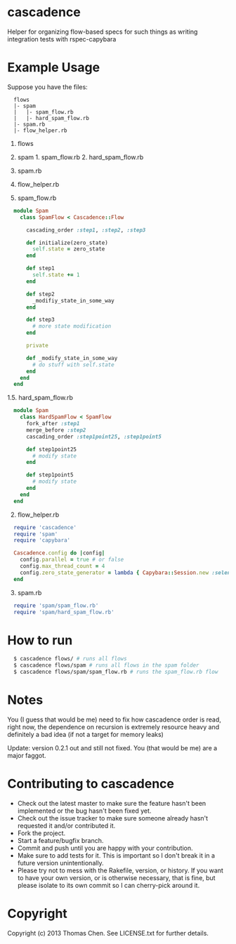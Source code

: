 cascadence
=

Helper for organizing flow-based specs for such things as writing integration tests with rspec-capybara

Example Usage
=
Suppose you have the files:

```
  flows
  |- spam
  |   |- spam_flow.rb
  |   |- hard_spam_flow.rb
  |- spam.rb
  |- flow_helper.rb
```
1. flows
  1. spam
    1. spam_flow.rb
    2. hard_spam_flow.rb
  2. spam.rb
  3. flow_helper.rb

1. spam_flow.rb

```ruby
  module Spam
    class SpamFlow < Cascadence::Flow

      cascading_order :step1, :step2, :step3

      def initialize(zero_state)
        self.state = zero_state
      end

      def step1
        self.state += 1
      end

      def step2
        _modifiy_state_in_some_way
      end

      def step3
        # more state modification
      end

      private

      def _modify_state_in_some_way
        # do stuff with self.state
      end
    end
  end
```

1.5. hard_spam_flow.rb

```ruby
  module Spam
    class HardSpamFlow < SpamFlow
      fork_after :step1
      merge_before :step2
      cascading_order :step1point25, :step1point5

      def step1point25
        # modify state
      end

      def step1point5
        # modify state
      end
    end
  end
```

2. flow_helper.rb

```ruby
  require 'cascadence'
  require 'spam'
  require 'capybara'

  Cascadence.config do |config|
    config.parallel = true # or false
    config.max_thread_count = 4
    config.zero_state_generator = lambda { Capybara::Session.new :selenium }
  end
```

3. spam.rb

```ruby
  require 'spam/spam_flow.rb'
  require 'spam/hard_spam_flow.rb'
```

How to run
=

```sh
  $ cascadence flows/ # runs all flows
  $ cascadence flows/spam # runs all flows in the spam folder
  $ cascadence flows/spam/spam_flow.rb # runs the spam_flow.rb flow
```

Notes
=
You (I guess that would be me) need to fix how cascadence order is read, right now, the dependence on
recursion is extremely resource heavy and definitely a bad idea (if not a target for memory leaks)

Update: version 0.2.1 out and still not fixed. You (that would be me) are a major faggot.

Contributing to cascadence
==  
* Check out the latest master to make sure the feature hasn't been implemented or the bug hasn't been fixed yet.
* Check out the issue tracker to make sure someone already hasn't requested it and/or contributed it.
* Fork the project.
* Start a feature/bugfix branch.
* Commit and push until you are happy with your contribution.
* Make sure to add tests for it. This is important so I don't break it in a future version unintentionally.
* Please try not to mess with the Rakefile, version, or history. If you want to have your own version, or is otherwise necessary, that is fine, but please isolate to its own commit so I can cherry-pick around it.

Copyright
== 
Copyright (c) 2013 Thomas Chen. See LICENSE.txt for
further details.

